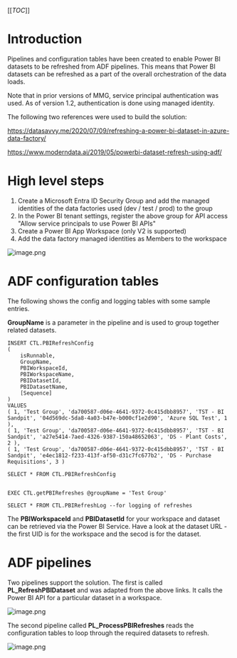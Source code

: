 [[_TOC_]]

# Introduction

Pipelines and configuration tables have been created to enable Power BI datasets to be refreshed from ADF pipelines. This means that Power BI datasets can be refreshed as a part of the overall orchestration of the data loads.

Note that in prior versions of MMG, service principal authentication was used. As of version 1.2, authentication is done using managed identity.

The following two references were used to build the solution:

https://datasavvy.me/2020/07/09/refreshing-a-power-bi-dataset-in-azure-data-factory/

https://www.moderndata.ai/2019/05/powerbi-dataset-refresh-using-adf/

# High level steps

1. Create a Microsoft Entra ID Security Group and add the managed identities of the data factories used (dev / test / prod) to the group
1. In the Power BI tenant settings, register the above group for API access "Allow service principals to use Power BI APIs"
1. Create a Power BI App Workspace (only V2 is supported)
1. Add the data factory managed identities as Members to the workspace

![image.png](/.attachments/image-67bd872e-32fd-46c0-9a08-dff8e03d1779.png)



# ADF configuration tables

The following shows the config and logging tables with some sample entries. 

**GroupName** is a parameter in the pipeline and is used to group together related datasets.

```
INSERT CTL.PBIRefreshConfig
(
    isRunnable,
    GroupName,
    PBIWorkspaceId,
    PBIWorkspaceName,
    PBIDatasetId,
    PBIDatasetName,
    [Sequence]
)
VALUES
( 1, 'Test Group', 'da700587-d06e-4641-9372-0c415dbb8957', 'TST - BI Sandpit', '04d569dc-5da8-4a03-b47e-b000cf1e2d90', 'Azure SQL Test', 1 ), 
( 1, 'Test Group', 'da700587-d06e-4641-9372-0c415dbb8957', 'TST - BI Sandpit', 'a27e5414-7aed-4326-9387-150a48652063', 'DS - Plant Costs', 2 ), 
( 1, 'Test Group', 'da700587-d06e-4641-9372-0c415dbb8957', 'TST - BI Sandpit', 'e4ec1812-f233-413f-af50-d31c7fc677b2', 'DS - Purchase Requisitions', 3 )

SELECT * FROM CTL.PBIRefreshConfig


EXEC CTL.getPBIRefreshes @groupName = 'Test Group'

SELECT * FROM CTL.PBIRefreshLog --for logging of refreshes
```
The **PBIWorkspaceId** and **PBIDatasetId** for your workspace and dataset can be retrieved via the Power BI Service. Have a look at the dataset URL - the first UID is for the workspace and the secod is for the dataset.


# ADF pipelines

Two pipelines support the solution. The first is called **PL_RefreshPBIDataset** and was adapted from the above links. It calls the Power BI API for a particular dataset in a workspace.

![image.png](/.attachments/image-fcada63b-6203-4ae2-8914-30ab73cc2a31.png)

The second pipeline called **PL_ProcessPBIRefreshes** reads the configuration tables to loop through the required datasets to refresh.

![image.png](/.attachments/image-3fc37075-2d56-4cfc-b7f3-ed7d5b4a500f.png)